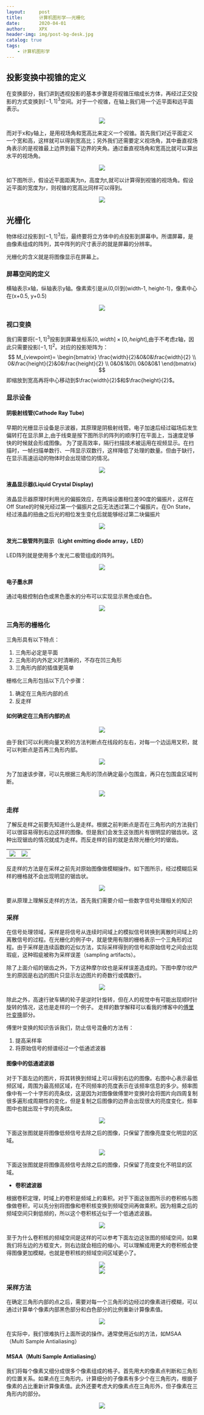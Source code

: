 ```yaml
---
layout:     post
title:      计算机图形学——光栅化
date:       2020-04-01
author:     XPX
header-img: img/post-bg-desk.jpg
catalog: true
tags:
    - 计算机图形学
---
```


## 投影变换中视锥的定义

在变换部分，我们讲到透视投影的基本步骤是将视锥压缩成长方体，再经过正交投影的方式变换到$[-1,1]^3$空间。对于一个视锥，在轴上我们用一个近平面和远平面表示。
<center>
    <img
    src="https://raw.githubusercontent.com/xjxpx/xjxpx.github.io/master/img/2020/04/rasterization-perspective.png">
</center>

而对于x和y轴上，是用视场角和宽高比来定义一个视锥。首先我们对近平面定义一个宽和高，这样就可以得到宽高比；另外我们还需要定义视场角，其中垂直视场角表示的是视锥最上边界到最下边界的夹角。通过垂直视场角和宽高比就可以算出水平的视场角。
<center>
    <img
    src="https://raw.githubusercontent.com/xjxpx/xjxpx.github.io/master/img/2020/04/rasterization-perspective1.png">
</center>

如下图所示，假设近平面距离为n，高度为t,就可以计算得到视锥的视场角。假设近平面的宽度为r，则视锥的宽高比同样可以得到。
<center>
    <img
    src="https://raw.githubusercontent.com/xjxpx/xjxpx.github.io/master/img/2020/04/rasterization-perspective2.png">
</center>

## 光栅化

物体经过投影到$[-1,1]^3$后，最终要将立方体中的点投影到屏幕中。所谓屏幕，是由像素组成的阵列，其中阵列的尺寸表示的就是屏幕的分辨率。

光栅化的含义就是将图像显示在屏幕上。
### 屏幕空间的定义
横轴表示x轴，纵轴表示y轴。像素索引是从(0,0)到(width-1, height-1)，像素中心在(x+0.5, y+0.5)
<center>
    <img
    src="https://raw.githubusercontent.com/xjxpx/xjxpx.github.io/master/img/2020/04/rasterization-screen_definition.png">
</center>

### 视口变换
我们需要将$[-1, 1]^3$投影到屏幕坐标系$[0,width]\times [0,height]$,由于不考虑z轴，因此只需要投影$[-1,1]^2$。对应的投影矩阵为：
$$
M_{viewpoint}=
\begin{bmatrix}
\frac{width}{2}&0&0&\frac{width}{2} \\
0&\frac{height}{2}&0&\frac{height}{2} \\
0&0&1&0\\
0&0&0&1
\end{bmatrix}
$$
即缩放到宽高再将中心移动到$\frac{width}{2}$和$\frac{height}{2}$。

### 显示设备
#### 阴极射线管(Cathode Ray Tube)
早期的光栅显示设备是示波器，其原理是阴极射线管。电子加速后经过磁场后发生偏转打在显示屏上,由于线束是按下图所示的阵列的顺序打在平面上，当速度足够快的时候就会形成图像。 为了提高效率，隔行扫描技术被运用在视频显示。在扫描时，一帧扫描单数行、一阵显示双数行，这样降低了处理的数量。但由于缺行，在显示高速运动的物体时会出现错位的情况。
<center>
    <img
    src="https://raw.githubusercontent.com/xjxpx/xjxpx.github.io/master/img/2020/04/rasterization-crt.png">
</center>

#### 液晶显示器(Liquid Crystal Display)
液晶显示器原理时利用光的偏振效应，在两端设置相位差90度的偏振片，这样在Off State的时候光经过第一个偏振片之后无法透过第二个偏振片。在On State，经过液晶的扭曲之后光的相位发生变化后就能够经过第二块偏振片
<center>
    <img
    src="https://raw.githubusercontent.com/xjxpx/xjxpx.github.io/master/img/2020/04/rasterization-lcd.png">
</center>

#### 发光二极管阵列显示（Light emitting diode array，LED）
LED阵列就是使用多个发光二极管组成的阵列。
<center>
    <img
    src="https://raw.githubusercontent.com/xjxpx/xjxpx.github.io/master/img/2020/04/rasterization-led.png">
</center>

#### 电子墨水屏
通过电极控制白色或黑色墨水的分布可以实现显示黑色或白色。
<center>
    <img
    src="https://raw.githubusercontent.com/xjxpx/xjxpx.github.io/master/img/2020/04/rasterization-electronic_ink.png">
</center>

### 三角形的栅格化

三角形具有以下特点：
1. 三角形必定是平面
2. 三角形的内外定义时清晰的，不存在凹三角形
3. 三角形内部的插值更简单

栅格化三角形包括以下几个步骤：
1. 确定在三角形内部的点
2. 反走样
   
#### 如何确定在三角形内部的点
<center>
    <img
    src="https://raw.githubusercontent.com/xjxpx/xjxpx.github.io/master/img/2020/04/rasterization-inside.png">
</center>

由于我们可以利用向量叉积的方法判断点在线段的左右，对每一个边运用叉积，就可以判断点是否再三角形内部。

<center>
    <img
    src="https://raw.githubusercontent.com/xjxpx/xjxpx.github.io/master/img/2020/04/rasterization-inside1.png">
</center>

为了加速该步骤，可以先根据三角形的顶点确定最小包围盒，再只在包围盒区域判断。

<center>
    <img
    src="https://raw.githubusercontent.com/xjxpx/xjxpx.github.io/master/img/2020/04/rasterization-inside2.png">
</center>


### 走样

了解反走样之前要先知道什么是走样。根据之前判断点是否在三角形内的方法我们可以很容易得到右边这样的图像。但是我们会发生这张图片有很明显的锯齿状。这种出现锯齿的情况就成为走样。而反走样的目的就是去除光栅化时的锯齿。
<table><tr>
<td><img src="https://raw.githubusercontent.com/xjxpx/xjxpx.github.io/master/img/2020/04/rasterization-aliasing.png" border=0></td>
<td><img src="https://raw.githubusercontent.com/xjxpx/xjxpx.github.io/master/img/2020/04/rasterization-aliasing1.png" border=0></td>
</tr></table>

反走样的方法是在采样之前先对原始图像做模糊操作。如下图所示，经过模糊后采样的栅格就不会出现明显的锯齿状。

<center>
    <img
    src="https://raw.githubusercontent.com/xjxpx/xjxpx.github.io/master/img/2020/04/rasterization-antialiasing.png">
</center>

要从原理上理解反走样的方法，首先我们需要介绍一些数字信号处理相关的知识

### 采样

在信号处理领域，采样是将信号从连续时间域上的模拟信号转换到离散时间域上的离散信号的过程。在光栅化的例子中，就是使用有限的栅格表示一个三角形的过程。由于采样是连续函数的近似方法，实际采样得到的信号和原始信号之间会出现瑕疵，这种瑕疵被称为采样误差（sampling artifacts）。

除了上面介绍的锯齿之外，下方这种摩尔纹也是采样误差造成的。下图中摩尔纹产生的原因是右边的图片只显示左边图片的奇数行或偶数行。
<center>
    <img
    src="https://raw.githubusercontent.com/xjxpx/xjxpx.github.io/master/img/2020/04/rasterization-mole.png">
</center>

除此之外，高速行驶车辆的轮子是逆时针旋转，但在人的视觉中有可能出现顺时针旋转的情况，这也是走样的一个例子。 走样的数学解释可以看我的博客中的[傅里叶变换](https://xjxpx.github.io/2020/04/02/%E6%95%B0%E5%AD%A6-%E5%82%85%E9%87%8C%E5%8F%B6%E5%8F%98%E6%8D%A2/)部分。

傅里叶变换的知识告诉我们，防止信号混叠的方法有：
1. 提高采样率
2. 将原始信号的频谱经过一个低通滤波器

#### 图像中的低通滤波器

对于下面左边的图片，将其转换到频域上可以得到右边的图像。右图中心表示最低频区域，周围为最高频区域，在不同频率的亮度表示在该频率信息的多少。频率图像中有一个十字形的亮条纹，这是因为对图像做傅里叶变换时会将图片向四周复制很多遍形成周期性的变化，但是复制之后图像的边界会出现很大的亮度变化，频率图中也就出现十字的亮条纹。

<center>
    <img
    src="https://raw.githubusercontent.com/xjxpx/xjxpx.github.io/master/img/2020/04/rasterization-lowpassfilter.png">
</center>

下面这张图就是将图像低频信号去除之后的图像，只保留了图像亮度变化明显的区域。
<center>
    <img
    src="https://raw.githubusercontent.com/xjxpx/xjxpx.github.io/master/img/2020/04/rasterization-highpassfilter.png">
</center>

下面这张图就是将图像高频信号去除之后的图像，只保留了亮度变化不明显的区域。

- **卷积滤波器**

根据卷积定理，时域上的卷积是频域上的乘积。对于下面这张图所示的卷积核与图像做卷积，可以先分别将图像和卷积核变换到频域空间再做乘积。因为相乘之后的频域空间只剩低频的，所以这个卷积核近似于一个低通滤波器。

<center>
    <img
    src="https://raw.githubusercontent.com/xjxpx/xjxpx.github.io/master/img/2020/04/rasterization-convolution.png">
</center>

至于为什么卷积核的频域空间是这样的可以参考下面左边这张图的频域空间，如果我们将左边的方框变大，则右边就会相应的缩小。可以理解成用更大的卷积核会使得图像更加模糊，也就是卷积核的频域空间区域更小了。
<center>
    <img
    src="https://raw.githubusercontent.com/xjxpx/xjxpx.github.io/master/img/2020/04/rasterization-convolution1.png">
</center>

<center>
    <img
    src="https://raw.githubusercontent.com/xjxpx/xjxpx.github.io/master/img/2020/04/rasterization-convolution2.png">
</center>

### 采样方法

在确定三角形内部的点之后，需要对每一个三角形的边经过的像素进行模糊，可以通过计算单个像素内部黑色部分和白色部分的比例重新计算像素值。

<center>
    <img
    src="https://raw.githubusercontent.com/xjxpx/xjxpx.github.io/master/img/2020/04/rasterization-sample.png">
</center>

在实际中，我们很难执行上面所说的操作。通常使用近似的方法，如MSAA（Multi Sample Antialiasing）

#### MSAA（Multi Sample Antialiasing）

我们将每个像素又细分成很多个像素组成的格子。首先用大的像素点判断和三角形的位置关系。如果点在三角形内，计算细分的子像素有多少个在三角形内，根据子像素的占比重新计算像素值。此外还要考虑大的像素点在三角形外，但子像素在三角形内的部分。

<center>
    <img
    src="https://raw.githubusercontent.com/xjxpx/xjxpx.github.io/master/img/2020/04/rasterization-msaa.png">
</center>